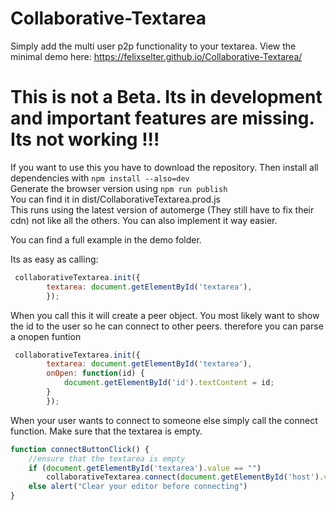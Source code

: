 # Collaborative-Textarea
Simply add the multi user p2p functionality to your textarea.
View the minimal demo here:
https://felixselter.github.io/Collaborative-Textarea/
# This is not a Beta. Its in development and important features are missing. Its not working !!!

If you want to use this you have to download the repository. Then install all dependencies with `npm install --also=dev`   
Generate the browser version using `npm run publish`  
You can find it in dist/CollaborativeTextarea.prod.js  
This runs using the latest version of automerge (They still have to fix their cdn) not like all the others. You can also implement it way easier.

You can find a full example in the demo folder.

Its as easy as calling:
```js
 collaborativeTextarea.init({
        textarea: document.getElementById('textarea'),
        });
```
When you call this it will create a peer object. You most likely want to show the id to the user so he can connect to other peers. therefore you can parse a onopen funtion

```js
 collaborativeTextarea.init({
        textarea: document.getElementById('textarea'),
        onOpen: function(id) {
            document.getElementById('id').textContent = id;
        }
        });     
```

When your user wants to connect to someone else simply call the connect function. Make sure that the textarea is empty.
```js
function connectButtonClick() {
    //ensure that the textarea is empty
    if (document.getElementById('textarea').value == "")
        collaborativeTextarea.connect(document.getElementById('host').value);
    else alert("Clear your editor before connecting")
}
```